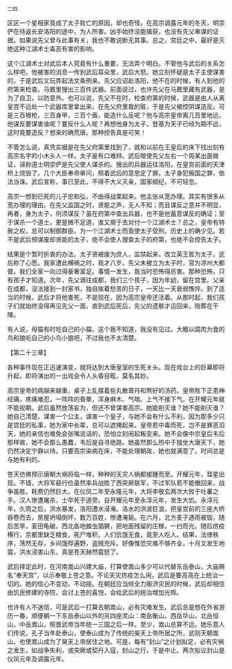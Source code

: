     二四 

   区区一个星相家竟成了太子败亡的原因，却也奇怪。在高宗调露元年的冬天，明崇俨在待返长安洛阳的途中，为人所害。凶手始终没能擒获，也没有先父串谋的证据。如果说先父曾与此事有关，我也不敢说断无其事。总之，宫廷之中，最好是灭绝这种江湖术士毒恶有害的影响。

   这个江湖术士对武后本人究竟有什么重要，无法弄个明白。不管他与武后的关系怎么样吧，他被害的消息一传到武后耳朵里，武后大怒。她立刻怀疑是太子主使谋害的。于是武后又玩弄起法文条例来。先父应诏赴洛阳，他不在的时候，有人到他的府第来检查。马厩里搜出三百件武器。前面说过，也许先父在马厩里藏有武器，是为了自卫，以防意外。也可以说，先父不在时，检查府第的时候，武器是由人从离皇宫不远处一个武器库里拿出来，在先父府里栽的赃，于是先父被控阴谋造反。可是三百根枪，三百身甲，三百个盾，能造什么反呢？他与高宗皇帝离几百里地远，他谋反要谋害谁呢？要反什么人呢？再想他身为太子，登基为天子已经为期不远，这时竟要造反？想来的确荒唐。那种控告真是可笑！

   不管怎么说，真凭实据是在先父府第里找到了，就和以前在王皇后的床下找出刻有高宗名字的小木头人一样。太子是有口难辩。武后暗使先父左右一个周某出面做证，诬称道士明崇俨是先父使人谋杀的。搜出的兵器运往洛阳，在皇宫前面的天津桥上烧毁了。几个大臣奉命审问，照着武后的意思定了罪。太子身犯叛国之罪，依法当诛。武后宣称，事已至此，不得不大义灭亲，国家纲纪，不可轻忽。

   高宗一想到已死的儿子忠和弘，不由得战栗起来。他主张从宽办理。其实有很多从宽办理的理由。在先父监国之时，贤能之声，无人不知；而且谋反之意并不明显，再者，身为太子，何须谋反？虽在府第中查出兵器，也不是他蓄意谋反的确证；至于谋杀一个道士，更是微不足道，谁又屑于去对付一个江湖术士？总之，皇帝有特赦之权，总可以制御群臣。为一个江湖术士而竟使太子受刑，历史上的确少见。若不是武后预谋废却贤能的太子，绝不会使人搜查太子的府第，也绝不会控告太子。

   结果是个暂时折衷的办法。太子贤被废为庶人，监禁起来，改立英王哲为太子。武后称了心愿。我家遭此横祸之时，我才八岁。先父未被立为太子时，官为凉州大都督。我们全家一向过得豪奢富足。事情一发生，我当时恐怖得厉害。那种恐怖，只有孩子才知道。次年，先父谪往成都，我们三个孩子，因为年幼，留在宫里。父亲在成都，没法接到一封家书，独自挨着愁苦的日子，一天比一天衰弱憔悴。到了适当的时候，武后才将他害死，不是现在，因为高宗皇帝还活着。从那时起，我们孩子们就始终没得再见先父一面，直到武后死后，先父的遗骸才运回来，陪葬在干陵。

   有人说，母猫有时吃自己的小猫，这个我不知道，我没有见过。大概以腐肉为食的鸟和狼吃自己的小鸟小狼吧，不过我也不太清楚。

   【第二十三章】

   各种事件现在正迅速演变，就将达到大唐皇室的生死关头。现在戏台上的巨幕即将升起，即将演出的一出戏会令人头昏目眩，莫名其妙。

   高宗皇帝的病越来越重，桌子上乱摆着些丸散膏丹和熬好的汤药。皇帝陛下正患神经痛，疼痛难忍，一阵阵的昏晕，浑身麻木、气喘、上气不接下气。在开耀元年就不能视朝。武后虽然放荡妄为，但还不曾谋害高宗。她能削灭谁？她不能削灭谁？她自己清楚。谋害一个公主，谋害一个皇子，与她不会有什么不利，因为那多少只是宫廷的私事，她为家中长辈，总可以遮掩起来。皇帝若中毒而死，岂不是罪恶滔天，她的亲信也难免会张嘴说话的，恐怕立刻闹起叛变来。她不会像中宗皇后韦后那样做，她不会那么愚蠢，韦后是自寻绝路。她虽然那么热中于独坐大唐天下，她仍然决定宁静以待。只要高宗染病在床，不能处理朝政，她也就满意了。时间总是与她有利的。

   苍天彷佛预示唐朝大祸将临一样，种种的天灾人祸都接踵而至。开耀元年，彗星出现。不错，大将军裴行俭虽然率兵战胜了西突厥联军，不过军队若不能撤回来，战争虽胜，耗费仍然巨大。在仪凤二年至永隆元年，大将李敬玄两次大败于吐蕃之手。汉人惨遭屠杀，士卒死于道旁。自开耀元年至永淳元年，发生大饥。永淳元年，久雨之后，洪水暴发，洛阳遭水浸淹。洛水的洪波巨浪，把皇宫前的三座大桥吞卷而去，房屋坍塌倒坏，数万百姓，惨遭淹毙。在六月，北方麦子遇雨被毁，随后苦旱，麦田龟破。西北各地蝗虫猖獗，把地面残留的庄稼，一扫而光。随后疠疫横行，京都里缺乏粮食，死尸堆积，人们饥饿无食，竟至人吃人。结果，法律秩序，荡然无存，乡间饿殍遍野，盗贼充斥。好像惟恐灾难不够齐全，十月又发生地震，洪水浸害山东。真是苍天赫然震怒了。

   武后择定此时，在河南嵩山兴建大庙，打算使嵩山多少可以代替东岳泰山，大庙赐名“奉天宫”，以示奉敬上苍之意。不论天灾疠疫怎么闹，武后是要高高在上统治一切的。她的信心不变动，不动摇。在朝廷应当倾全力赈济灾民的时候，武后却相信由饥民修建的寺院，会讨上苍的喜悦，会给武后的统治增加光辉。

   也许有人不迷信，可是武后一打算去朝嵩山，必有灾难发生。武后总是想在外省游历一番，顺便朝一下东岳泰山以外的另四座灵山：南岳衡山，西岳华山，北岳恒山，中岳嵩山，照晋武帝当年统一三国之后一样。至少，嵩山总算不远。她乐意人们传说，孔子当年赴泰山，使泰山成为了传统的昊天上帝所居之所，武则天朝嵩山，也使嵩山成为了昊天上帝居住之地。可是，每有“封山”之计划拟定，必有灾祸之发生，如战争失利，或突厥或契丹入寇，封山之行，于是中止。两次拟议封山是仪凤元年及调露元年。

